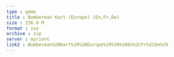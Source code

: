 ```yaml
---
type : game
title : Bomberman Kart (Europe) (En,Fr,De)
size : 236.0 M
format : iso
archive : zip
server : myrient
link2 : Bomberman%20Kart%20%28Europe%29%20%28En%2CFr%2CDe%29
---
```

